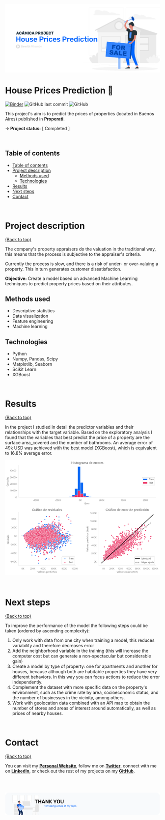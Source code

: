 <!-- Add banner here -->
![Banner](/images/header.png)

# House Prices Prediction 🏡

<!-- Add buttons here -->
[![Binder](https://mybinder.org/badge_logo.svg)](https://mybinder.org/v2/gh/dewith/house-prices.git/HEAD?filepath=P2_properati.ipynb)
![GitHub last commit](https://img.shields.io/github/last-commit/dewith/house-prices)
![GitHub](https://img.shields.io/github/license/dewith/house-prices)


This project's aim is to predict the prices of properties (located in Buenos Aires) published in [**Properati**](https://properati.com/).

**-> Project status:** [ Completed ]

<br>

## Table of contents
- [Table of contents](#table-of-contents)
- [Project description](#project-description)
    - [Methods used](#methods-used)
    - [Technologies](#technologies)
- [Results](#results)
- [Next steps](#next-steps)
- [Contact](#contact)

<br>

# Project description
[(Back to top)](#table-of-contents)

The company's property appraisers do the valuation in the traditional way, this means that the process is subjective to the appraiser's criteria.
 
Currently the process is slow, and there is a risk of under- or over-valuing a property. This in turn generates customer dissatisfaction. 

**Objective:** Create a model based on advanced Machine Learning techniques to predict property prices based on their attributes.

## Methods used
* Descriptive statistics
* Data visualization
* Feature engineering 
* Machine learning

## Technologies 
* Python
* Numpy, Pandas, Scipy 
* Matplotlib, Seaborn 
* Scikit Learn
* XGBoost

<br>

# Results
[(Back to top)](#table-of-contents)

In the project I studied in detail the predictor variables and their relationships with the target variable. Based on the exploratory analysis I found that the variables that best predict the price of a property are the surface area_covered and the number of bathrooms. An average error of 49k USD was achieved with the best model (XGBoost), which is equivalent to 16.8% average error.

![Results](/images/xgb_evaluation.png)

<br>

# Next steps
[(Back to top)](#table-of-contents)

To improve the performance of the model the following steps could be taken (ordered by ascending complexity): 
1. Only work with data from one city when training a model, this reduces variability and therefore decreases error 
2. Add the neighborhood variable in the training (this will increase the computer cost but can generate a non-spectacular but considerable gain) 
3. Create a model by type of property: one for apartments and another for houses, because although both are habitable properties they have very different behaviors. In this way you can focus actions to reduce the error independently. 
4. Complement the dataset with more specific data on the property's environment, such as the crime rate by area, socioeconomic status, and the number of businesses in the vicinity, among others. 
5. Work with geolocation data combined with an API map to obtain the number of stores and areas of interest around automatically, as well as prices of nearby houses.

<br>


# Contact
[(Back to top)](#table-of-contents)

You can visit my [**Personal Website**](https://dewith.co/), follow me on [**Twitter**](https://twitter.com/DewithMiramon/), connect with me on [**LinkedIn**](https://linkedin.com/in/dewithm/), or check out the rest of my projects on my [**GitHub**](https://github.com/dewith/).

<br>
<br>

![Footer](/images/footer.png)
